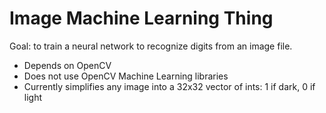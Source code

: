 Image Machine Learning Thing
============================

Goal: to train a neural network to recognize digits from an image file.

* Depends on OpenCV
* Does not use OpenCV Machine Learning libraries
* Currently simplifies any image into a 32x32 vector of ints: 1 if dark, 0 if light

